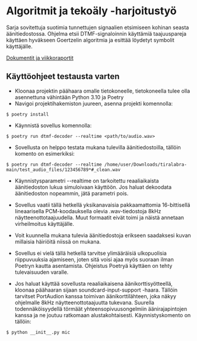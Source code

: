 # Algoritmit ja tekoäly -harjoitustyö
Sarja sovitettuja suotimia tunnettujen signaalien etsimiseen kohinan seasta äänitiedostossa.
Ohjelma etsii DTMF-signaloinnin käyttämiä taajuuspareja käyttäen hyväkseen Goertzelin algoritmia ja esittää löydetyt symbolit käyttäjälle.

[Dokumentit ja viikkoraportit](https://github.com/ogveeti/tiralabra/tree/main/Dokumentaatio)

## Käyttöohjeet testausta varten
- Kloonaa projektin päähaara omalle tietokoneelle, tietokoneella tulee olla asennettuna vähintään Python 3.10 ja Poetry
- Navigoi projektihakemiston juureen, asenna projekti komennolla:
```
$ poetry install
```
- Käynnistä sovellus komennolla:
```
$ poetry run dtmf-decoder --realtime <path/to/audio.wav>
```
- Sovellusta on helppo testata mukana tulevilla äänitiedostoilla, tällöin komento on esimerkiksi:
```
$ poetry run dtmf-decoder --realtime /home/user/Downloads/tiralabra-main/test_audio_files/123456789*#_clean.wav
```
- Käynnistysparametri --realtime on tarkoitettu reaaliaikaista äänitiedoston lukua simuloivaan käyttöön. Jos haluat dekoodata äänitiedoston nopeammin, jätä parametri pois.
- Sovellus vaatii tällä hetkellä yksikanavaisia pakkaamattomia 16-bittisellä lineaarisella PCM-koodauksella olevia .wav-tiedostoja 8kHz näytteenottotaajuudella. Muut formaatit eivät toimi ja näistä annetaan virheilmoitus käyttäjälle.
- Voit kuunnella mukana tulevia äänitiedostoja erikseen saadaksesi kuvan millaisia häiriöitä niissä on mukana.
- Sovellus ei vielä tällä hetkellä tarvitse ylimääräisiä ulkopuolisia riippuvuuksia ajamiseen, joten sitä voisi ajaa myös suoraan ilman Poetryn kautta asentamista. Ohjeistus Poetryä käyttäen on tehty tulevaisuuden varalle.

- Jos haluat käyttää sovellusta reaaliaikaisena äänikorttisyötteellä, kloonaa päähaaran sijaan soundcard-input-support -haara. Tällöin tarvitset PortAudion kanssa toimivan äänikorttilähteen, joka näkyy ohjelmalle 8kHz näytteenottotaajuutta tukevana. Suurella todennäköisyydellä törmäät yhteensopivuusongelmiin äänirajapintojen kanssa ja ne joutuu ratkomaan alustakohtaisesti. Käynnistyskomento on tällöin:
```
$ python __init__.py mic
```
